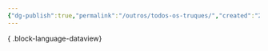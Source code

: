 ```yaml
---
{"dg-publish":true,"permalink":"/outros/todos-os-truques/","created":"2024-07-24T08:36:43.333-03:00"}
---
```




{ .block-language-dataview}
